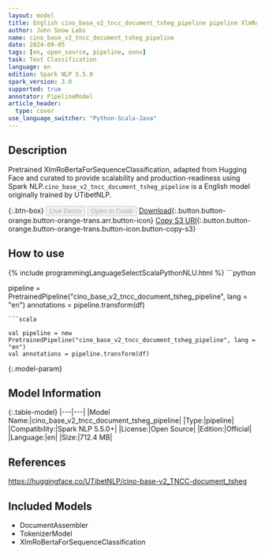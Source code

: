 ```yaml
---
layout: model
title: English cino_base_v2_tncc_document_tsheg_pipeline pipeline XlmRoBertaForSequenceClassification from UTibetNLP
author: John Snow Labs
name: cino_base_v2_tncc_document_tsheg_pipeline
date: 2024-09-05
tags: [en, open_source, pipeline, onnx]
task: Text Classification
language: en
edition: Spark NLP 5.5.0
spark_version: 3.0
supported: true
annotator: PipelineModel
article_header:
  type: cover
use_language_switcher: "Python-Scala-Java"
---
```


## Description

Pretrained XlmRoBertaForSequenceClassification, adapted from Hugging Face and curated to provide scalability and production-readiness using Spark NLP.`cino_base_v2_tncc_document_tsheg_pipeline` is a English model originally trained by UTibetNLP.

{:.btn-box}
<button class="button button-orange" disabled>Live Demo</button>
<button class="button button-orange" disabled>Open in Colab</button>
[Download](https://s3.amazonaws.com/auxdata.johnsnowlabs.com/public/models/cino_base_v2_tncc_document_tsheg_pipeline_en_5.5.0_3.0_1725529870080.zip){:.button.button-orange.button-orange-trans.arr.button-icon}
[Copy S3 URI](s3://auxdata.johnsnowlabs.com/public/models/cino_base_v2_tncc_document_tsheg_pipeline_en_5.5.0_3.0_1725529870080.zip){:.button.button-orange.button-orange-trans.button-icon.button-copy-s3}

## How to use



<div class="tabs-box" markdown="1">
{% include programmingLanguageSelectScalaPythonNLU.html %}
```python

pipeline = PretrainedPipeline("cino_base_v2_tncc_document_tsheg_pipeline", lang = "en")
annotations =  pipeline.transform(df)   

```
```scala

val pipeline = new PretrainedPipeline("cino_base_v2_tncc_document_tsheg_pipeline", lang = "en")
val annotations = pipeline.transform(df)

```
</div>

{:.model-param}
## Model Information

{:.table-model}
|---|---|
|Model Name:|cino_base_v2_tncc_document_tsheg_pipeline|
|Type:|pipeline|
|Compatibility:|Spark NLP 5.5.0+|
|License:|Open Source|
|Edition:|Official|
|Language:|en|
|Size:|712.4 MB|

## References

https://huggingface.co/UTibetNLP/cino-base-v2_TNCC-document_tsheg

## Included Models

- DocumentAssembler
- TokenizerModel
- XlmRoBertaForSequenceClassification